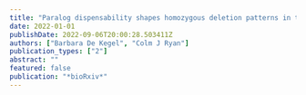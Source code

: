 ```yaml
---
title: "Paralog dispensability shapes homozygous deletion patterns in tumor genomes"
date: 2022-01-01
publishDate: 2022-09-06T20:00:28.503411Z
authors: ["Barbara De Kegel", "Colm J Ryan"]
publication_types: ["2"]
abstract: ""
featured: false
publication: "*bioRxiv*"
---
```


